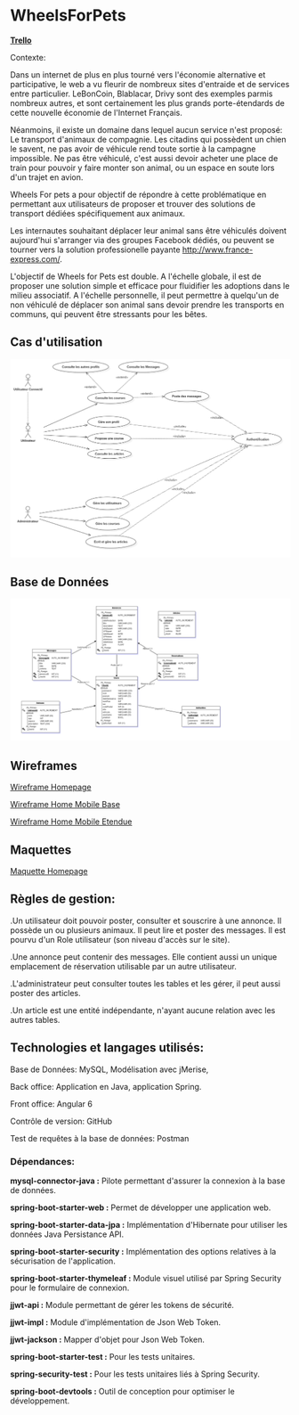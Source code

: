 # WheelsForPets
<strong>[Trello](https://trello.com/b/W3I6500n/wheels-for-pets)</strong>

Contexte:

Dans un internet de plus en plus tourné vers l'économie alternative et participative, le web a vu fleurir de nombreux sites d'entraide et de services entre particulier. LeBonCoin, Blablacar, Drivy sont des exemples parmis nombreux autres, et sont certainement les plus grands porte-étendards de cette nouvelle économie de l'Internet Français. 

Néanmoins, il existe un domaine dans lequel aucun service n'est proposé: Le transport d'animaux de compagnie. Les citadins qui possèdent un chien le savent, ne pas avoir de véhicule rend toute sortie à la campagne impossible. Ne pas être véhiculé, c'est aussi devoir acheter une place de train pour pouvoir y faire monter son animal, ou un espace en soute lors d'un trajet en avion. 

Wheels For pets a pour objectif de répondre à cette problématique en permettant aux utilisateurs de proposer et trouver des solutions de transport dédiées spécifiquement aux animaux.
 
 Les internautes souhaitant déplacer leur animal sans être véhiculés doivent aujourd'hui s'arranger via des groupes Facebook dédiés, ou peuvent se tourner vers la solution professionelle payante  http://www.france-express.com/.

L'objectif de Wheels for Pets est double. A l'échelle globale, il est de proposer une solution simple et efficace pour fluidifier les adoptions dans le milieu associatif. A l'échelle personnelle, il peut permettre à quelqu'un de non véhiculé de déplacer son animal sans devoir prendre les transports en communs, qui peuvent être stressants pour les bêtes.


## Cas d'utilisation

![Diagramme UseCase](https://github.com/Balbri/WheelsForPets/blob/master/Documentation%20Source/Usecase.png)

## Base de Données

![MLD Wheels For Pets](https://github.com/Balbri/WheelsForPets/blob/master/Documentation%20Source/MLD.png)


## Wireframes
[Wireframe Homepage](https://github.com/Balbri/WheelsForPets/blob/master/Wireframes/%5BWF%5DWFP_Home_01.jpg)

[Wireframe Home Mobile Base](https://github.com/Balbri/WheelsForPets/blob/master/Wireframes/%5BWF%5DWFP_Home_Mobile_02.jpg)

[Wireframe Home Mobile Etendue](https://github.com/Balbri/WheelsForPets/blob/master/Wireframes/%5BWF%5DWFP_Home_Mobile_01.jpg)

## Maquettes

[Maquette Homepage](https://github.com/Balbri/WheelsForPets/blob/master/Exports/%5BCrea%5DWFP_Home_01.jpg)


## Règles de gestion:

.Un utilisateur doit pouvoir poster, consulter et souscrire à une annonce. Il possède un ou plusieurs animaux. Il peut lire et poster des messages. Il est pourvu d'un Role utilisateur (son niveau d'accès sur le site).

.Une annonce peut contenir des messages. Elle contient aussi un unique emplacement de réservation utilisable par un autre utilisateur.

.L'administrateur peut consulter toutes les tables et les gérer, il peut aussi poster des articles.

.Un article est une entité indépendante, n'ayant aucune relation avec les autres tables.


## Technologies et langages utilisés:

Base de Données: MySQL, Modélisation avec jMerise, 

Back office: Application en Java, application Spring.

Front office: Angular 6

Contrôle de version: GitHub

Test de requêtes à la base de données: Postman


### Dépendances: 


<strong>mysql-connector-java :</strong> Pilote permettant d'assurer la connexion à la base de données.

<strong>spring-boot-starter-web :</strong> Permet de développer une application web.


<strong>spring-boot-starter-data-jpa :</strong> Implémentation d'Hibernate pour utiliser les données Java Persistance API.

<strong>spring-boot-starter-security :</strong> Implémentation des options relatives à la sécurisation de l'application.

<strong>spring-boot-starter-thymeleaf :</strong> Module visuel utilisé par Spring Security pour le formulaire de connexion.


<strong>jjwt-api :</strong> Module permettant de gérer les tokens de sécurité.

<strong>jjwt-impl :</strong> Module d'implémentation de Json Web Token.

<strong>jjwt-jackson :</strong> Mapper d'objet pour Json Web Token.


<strong>spring-boot-starter-test :</strong> Pour les tests unitaires.

<strong>spring-security-test :</strong> Pour les tests unitaires liés à Spring Security.


<strong>spring-boot-devtools :</strong> Outil de conception pour optimiser le développement.













